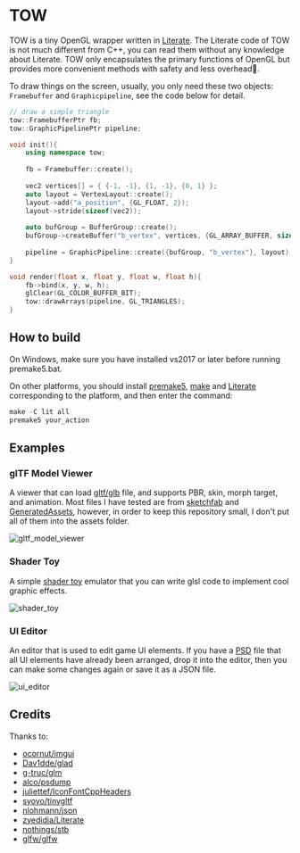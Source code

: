# TOW

TOW is a tiny OpenGL wrapper written in [Literate](https://github.com/zyedidia/Literate). The Literate code of TOW is not much different from C++, you can read them without any knowledge about Literate. TOW only encapsulates the primary functions of OpenGL but provides more convenient methods with safety and less overhead🚀.

To draw things on the screen, usually, you only need these two objects:  `Framebuffer` and  `Graphicpipeline`,  see the code below for detail.

```C++
// draw a simple triangle
tow::FramebufferPtr fb;
tow::GraphicPipelinePtr pipeline;

void init(){
    using namespace tow;
    
    fb = Framebuffer::create();
    
    vec2 vertices[] = { {-1, -1}, {1, -1}, {0, 1} };
    auto layout = VertexLayout::create();
    layout->add("a_position", {GL_FLOAT, 2});
    layout->stride(sizeof(vec2));
    
    auto bufGroup = BufferGroup::create();
    bufGroup->createBuffer("b_vertex", vertices, {GL_ARRAY_BUFFER, sizeof(vec2), 3});
    
    pipeline = GraphicPipeline::create({bufGroup, "b_vertex"}, layout);
}

void render(float x, float y, float w, float h){    
    fb->bind(x, y, w, h);
    glClear(GL_COLOR_BUFFER_BIT);
    tow::drawArrays(pipeline, GL_TRIANGLES);
}
```

## How to build

On Windows, make sure you have installed vs2017 or later before running premake5.bat.

On other platforms, you should install [premake5](https://premake.github.io/download.html), [make](https://www.gnu.org/software/make/) and [Literate](https://github.com/zyedidia/Literate) corresponding to the platform, and then enter the command:

```C++
make -C lit all
premake5 your_action
```

## Examples

### glTF Model Viewer

A viewer that can load [gltf/glb](https://github.com/KhronosGroup/glTF/blob/master/README.md) file, and supports PBR, skin, morph target, and animation. Most files I have tested are from [sketchfab](https://sketchfab.com/3d-models?features=downloadable&sort_by=-likeCount) and [GeneratedAssets](https://github.com/KhronosGroup/glTF-Asset-Generator), however, in order to keep this repository small, I don't put all of them into the assets folder.

![gltf_model_viewer](https://user-images.githubusercontent.com/34378986/99016175-7ba79d00-2591-11eb-9ebe-6b07d8c0dee4.gif)

### Shader Toy

A simple [shader toy](https://www.shadertoy.com/) emulator that you can write glsl code to implement cool graphic effects.

![shader_toy](https://user-images.githubusercontent.com/34378986/99018475-21104000-2595-11eb-8091-77cfe782f2ff.gif)

### UI Editor

An editor that is used to edit game UI elements. If you have a [PSD](https://en.wikipedia.org/wiki/Adobe_Photoshop#File_format) file that all UI elements have already been arranged, drop it into the editor, then you can make some changes again or save it as a JSON file.

![ui_editor](https://user-images.githubusercontent.com/34378986/99016271-b4e00d00-2591-11eb-955c-4f37120d06e9.gif)

## Credits

Thanks to:

* [ocornut/imgui](https://github.com/ocornut/imgui)
* [Dav1dde/glad](https://github.com/Dav1dde/glad)
* [g-truc/glm](https://github.com/g-truc/glm)
* [alco/psdump](https://github.com/alco/psdump)
* [juliettef/IconFontCppHeaders](https://github.com/juliettef/IconFontCppHeaders)
* [syoyo/tinygltf](https://github.com/syoyo/tinygltf)
* [nlohmann/json](https://github.com/nlohmann/json)
* [zyedidia/Literate](https://github.com/zyedidia/Literate)
* [nothings/stb](https://github.com/nothings/stb)
* [glfw/glfw](https://github.com/glfw/glfw)

